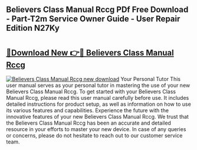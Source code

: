 ## Believers Class Manual Rccg PDf Free Download - Part-T2m Service Owner Guide - User Repair Edition N27Ky

# <h2><a href="http://cf16447.oget.top/?id=Believers+Class+Manual+Rccg">🔗Download New 👉🔴 Believers Class Manual Rccg</a></h2>

[![Believers Class Manual Rccg new download](https://i.imgur.com/5g1atiW.png)](http://cf16447.oget.top/?id=Believers+Class+Manual+Rccg)
Your Personal Tutor This user manual serves as your personal tutor in mastering the use of your new Believers Class Manual Rccg. To get started with your Believers Class Manual Rccg, please read this user manual carefully before use. It includes detailed instructions for product setup, as well as information on how to use its various features and capabilities. Experience the future with the innovative features of your new Believers Class Manual Rccg. We trust that the Believers Class Manual Rccg has been an accurate and detailed resource in your efforts to master your new device. In case of any queries or concerns, please do not hesitate to reach out to our customer service team.
